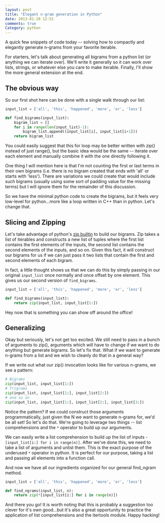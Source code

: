 ```yaml
---
layout: post
title: "Elegant n-gram generation in Python"
date: 2013-01-20 12:51
comments: true
Category: python
---
```


A quick few snippets of code today -- solving how to compactly and elegantly generate n-grams from your favorite iterable.

<!-- more -->

For starters, let's talk about generating all bigrams from a python list (or anything we can iterate over). We'll write it generally so it can work over lists, strings, or whatever else you care to make iterable. Finally, I'll show the more general extension at the end.

## The obvious way

So our first shot here can be done with a single walk through our list:

``` python
input_list = ['all', 'this', 'happened', 'more', 'or', 'less']

def find_bigrams(input_list):
	bigram_list = []
	for i in range(len(input_list)-1):
		bigram_list.append((input_list[i], input_list[i+1]))
	return bigram_list
```

You could easily suggest that this for loop may be better written with zip() instead of just range(), but the basic idea would be the same -- iterate over each element and manually combine it with the one directly following it.

One thing I will mention here is that I'm not counting the first or last terms in their own bigrams (i.e. there is no bigram created that ends with 'all' or starts with 'less'). There are variations we could create that would include such bigrams (usually using some sort of padding value for the missing terms) but I will ignore them for the remainder of this discussion.

So we have the minimal python code to create the bigrams, but it feels very low-level for python…more like a loop written in C++ than in python. Let's change that.

## Slicing and Zipping

Let's take advantage of python's [zip builtin](http://docs.python.org/2/library/functions.html#zip) to build our bigrams. Zip takes a list of iterables and constructs a new list of tuples where the first list contains the first elements of the inputs, the second list contains the second elements of the inputs, and so on. Given this fact, it will construct our bigrams for us if we can just pass it two lists that contain the first and second elements of each bigram.

In fact, a little thought shows us that we can do this by simply passing in our original `input_list` once normally and once offset by one element. This gives us our second version of `find_bigrams`.

``` python
input_list = ['all', 'this', 'happened', 'more', 'or', 'less']

def find_bigrams(input_list):
	return zip(input_list, input_list[1:])
```

Hey now that is something you can show off around the office!

## Generalizing

Okay but seriously, let's not get too excited. We still need to pass in a bunch of arguments to zip(), arguments which will have to change if we want to do anything but generate bigrams. So let's fix that. What if we want to generate n-grams from a list and we wish to cleanly do that in a general way?

If we write out what our zip() invocation looks like for various n-grams, we see a pattern:

``` python
# Bigrams
zip(input_list, input_list[1:])
# Trigrams
zip(input_list, input_list[1:], input_list[2:])
# and so on
zip(input_list, input_list[1:], input_list[2:], input_list[3:])
```

Notice the pattern? If we could construct those arguments programmatically, just given the N we want to generate n-grams for, we'd be all set! So let's do that. We're going to leverage two things -- list comprehensions and the `*` operator to build up our arguments.

We can easily write a list comprehension to build up the list of inputs - `[input_list[i:] for i in range(n)]`. After we've done this, we need to take a list of arguments and unlist them. This is the exact purpose of the underused `*` operator in python. It is perfect for our purpose, taking a list and passing all elements into a function call.

And now we have all our ingredients organized for our general find_ngram method.

``` python
input_list = ['all', 'this', 'happened', 'more', 'or', 'less']

def find_ngrams(input_list, n):
	return zip(*[input_list[i:] for i in range(n)])
```

And there you go! It is worth noting that this is probably a suggestion too clever for it's own good…but it's also a great opportunity to practice the application of list comprehensions and the itertools module. Happy hacking!

